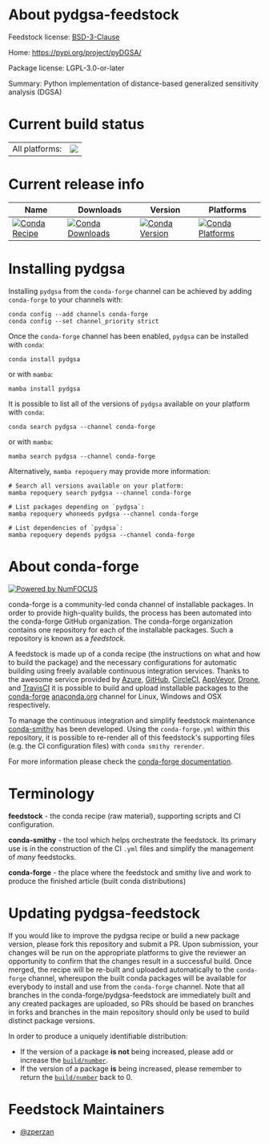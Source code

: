 About pydgsa-feedstock
======================

Feedstock license: [BSD-3-Clause](https://github.com/conda-forge/pydgsa-feedstock/blob/main/LICENSE.txt)

Home: https://pypi.org/project/pyDGSA/

Package license: LGPL-3.0-or-later

Summary: Python implementation of distance-based generalized sensitivity analysis (DGSA)

Current build status
====================


<table><tr><td>All platforms:</td>
    <td>
      <a href="https://dev.azure.com/conda-forge/feedstock-builds/_build/latest?definitionId=22809&branchName=main">
        <img src="https://dev.azure.com/conda-forge/feedstock-builds/_apis/build/status/pydgsa-feedstock?branchName=main">
      </a>
    </td>
  </tr>
</table>

Current release info
====================

| Name | Downloads | Version | Platforms |
| --- | --- | --- | --- |
| [![Conda Recipe](https://img.shields.io/badge/recipe-pydgsa-green.svg)](https://anaconda.org/conda-forge/pydgsa) | [![Conda Downloads](https://img.shields.io/conda/dn/conda-forge/pydgsa.svg)](https://anaconda.org/conda-forge/pydgsa) | [![Conda Version](https://img.shields.io/conda/vn/conda-forge/pydgsa.svg)](https://anaconda.org/conda-forge/pydgsa) | [![Conda Platforms](https://img.shields.io/conda/pn/conda-forge/pydgsa.svg)](https://anaconda.org/conda-forge/pydgsa) |

Installing pydgsa
=================

Installing `pydgsa` from the `conda-forge` channel can be achieved by adding `conda-forge` to your channels with:

```
conda config --add channels conda-forge
conda config --set channel_priority strict
```

Once the `conda-forge` channel has been enabled, `pydgsa` can be installed with `conda`:

```
conda install pydgsa
```

or with `mamba`:

```
mamba install pydgsa
```

It is possible to list all of the versions of `pydgsa` available on your platform with `conda`:

```
conda search pydgsa --channel conda-forge
```

or with `mamba`:

```
mamba search pydgsa --channel conda-forge
```

Alternatively, `mamba repoquery` may provide more information:

```
# Search all versions available on your platform:
mamba repoquery search pydgsa --channel conda-forge

# List packages depending on `pydgsa`:
mamba repoquery whoneeds pydgsa --channel conda-forge

# List dependencies of `pydgsa`:
mamba repoquery depends pydgsa --channel conda-forge
```


About conda-forge
=================

[![Powered by
NumFOCUS](https://img.shields.io/badge/powered%20by-NumFOCUS-orange.svg?style=flat&colorA=E1523D&colorB=007D8A)](https://numfocus.org)

conda-forge is a community-led conda channel of installable packages.
In order to provide high-quality builds, the process has been automated into the
conda-forge GitHub organization. The conda-forge organization contains one repository
for each of the installable packages. Such a repository is known as a *feedstock*.

A feedstock is made up of a conda recipe (the instructions on what and how to build
the package) and the necessary configurations for automatic building using freely
available continuous integration services. Thanks to the awesome service provided by
[Azure](https://azure.microsoft.com/en-us/services/devops/), [GitHub](https://github.com/),
[CircleCI](https://circleci.com/), [AppVeyor](https://www.appveyor.com/),
[Drone](https://cloud.drone.io/welcome), and [TravisCI](https://travis-ci.com/)
it is possible to build and upload installable packages to the
[conda-forge](https://anaconda.org/conda-forge) [anaconda.org](https://anaconda.org/)
channel for Linux, Windows and OSX respectively.

To manage the continuous integration and simplify feedstock maintenance
[conda-smithy](https://github.com/conda-forge/conda-smithy) has been developed.
Using the ``conda-forge.yml`` within this repository, it is possible to re-render all of
this feedstock's supporting files (e.g. the CI configuration files) with ``conda smithy rerender``.

For more information please check the [conda-forge documentation](https://conda-forge.org/docs/).

Terminology
===========

**feedstock** - the conda recipe (raw material), supporting scripts and CI configuration.

**conda-smithy** - the tool which helps orchestrate the feedstock.
                   Its primary use is in the construction of the CI ``.yml`` files
                   and simplify the management of *many* feedstocks.

**conda-forge** - the place where the feedstock and smithy live and work to
                  produce the finished article (built conda distributions)


Updating pydgsa-feedstock
=========================

If you would like to improve the pydgsa recipe or build a new
package version, please fork this repository and submit a PR. Upon submission,
your changes will be run on the appropriate platforms to give the reviewer an
opportunity to confirm that the changes result in a successful build. Once
merged, the recipe will be re-built and uploaded automatically to the
`conda-forge` channel, whereupon the built conda packages will be available for
everybody to install and use from the `conda-forge` channel.
Note that all branches in the conda-forge/pydgsa-feedstock are
immediately built and any created packages are uploaded, so PRs should be based
on branches in forks and branches in the main repository should only be used to
build distinct package versions.

In order to produce a uniquely identifiable distribution:
 * If the version of a package **is not** being increased, please add or increase
   the [``build/number``](https://docs.conda.io/projects/conda-build/en/latest/resources/define-metadata.html#build-number-and-string).
 * If the version of a package **is** being increased, please remember to return
   the [``build/number``](https://docs.conda.io/projects/conda-build/en/latest/resources/define-metadata.html#build-number-and-string)
   back to 0.

Feedstock Maintainers
=====================

* [@zperzan](https://github.com/zperzan/)


<!-- dummy commit to enable rerendering -->


<!-- dummy commit to enable rerendering -->

